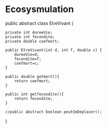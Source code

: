 # Ecosysmulation
public abstract class EtreVivant {
	
    private int dureeVie;
    private int fecondite;
    private double coefmort;
    
	public EtreVivant(int d, int f, double c) {
		dureeVie=d;
        fecondite=f;
        coefmort=c;
    }
    
    public double getmort(){
        return coefmort;
    }
    
    public int getfecondite(){
        return fecondite;
    }
    
    //public abstract boolean peutSeDeplacer();
}

